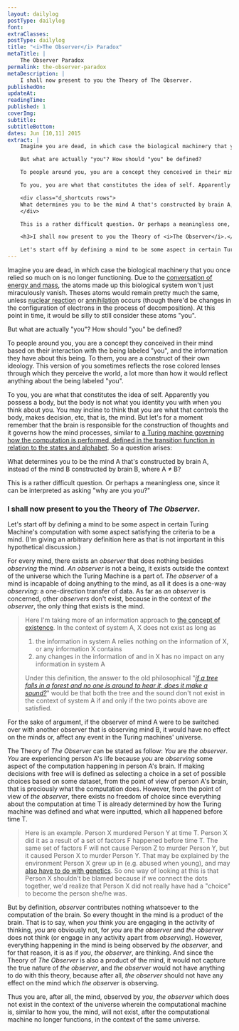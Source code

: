 ```yaml
---
layout: dailylog
postType: dailylog
font:
extraClasses:
postType: dailylog
title: "<i>The Observer</i> Paradox"
metaTitle: |
    The Observer Paradox
permalink: the-observer-paradox
metaDescription: |
    I shall now present to you the Theory of The Observer.
publishedOn:
updateAt:
readingTime:
published: 1
coverImg:
subtitle:
subtitleBottom:
dates: Jun [10,11] 2015
extract: |
    Imagine you are dead, in which case the biological machinery that you once relied so much on is no longer functioning. Due to the [conversation of energy and mass](en.wikipedia.org/wiki/Conservation_of_energy), the atoms made up this biological system won't just miraculously vanish. Theses atoms would remain pretty much the same, unless [nuclear reaction](http://academic.brooklyn.cuny.edu/physics/sobel/Nucphys/react.html) or [annihilation](http://home.web.cern.ch/topics/antimatter) occurs (though there'd be changes in the configuration of electrons in the process of decomposition). At this point in time, it would be silly to still consider these atoms "you".

    But what are actually "you"? How should "you" be defined?

    To people around you, you are a concept they conceived in their mind based on their interaction with the being labeled "you", and the information they have about this being. To them, you are a construct of their own ideology. This version of you sometimes reflects the rose colored lenses through which they perceive the world, a lot more than how it would reflect anything about the being labeled "you".

    To you, you are what that constitutes the idea of self. Apparently you possess a body, but the body is not what you identity you with when you think about you. You may incline to think that you are what that controls the body, makes decision, etc, that is, the mind. But let's for a moment remember that the brain is responsible for the construction of thoughts and it governs how the mind processes, similar to [a Turing machine governing how the computation is performed, defined in the transition function in relation to the states and alphabet](http://www.cs.umd.edu/~jkatz/complexity/f11/all.pdf). So a question arises:

    <div class="d_shortcuts rows">
    What determines you to be the mind A that's constructed by brain A, instead of the mind B constructed by brain B, where A ≠ B?
    </div>

    This is a rather difficult question. Or perhaps a meaningless one, since it can be interpreted as asking "why are you you?"

    <h3>I shall now present to you the Theory of <i>The Observer</i>.</h3>

    Let's start off by defining a mind to be some aspect in certain Turing Machine's computation with some aspect satisfying the criteria to be a mind. (I'm giving an arbitrary definition here as that is not important in this hypothetical discussion.)
---
```


Imagine you are dead, in which case the biological machinery that you once relied so much on is no longer functioning. Due to the [conversation of energy and mass](en.wikipedia.org/wiki/Conservation_of_energy), the atoms made up this biological system won't just miraculously vanish. Theses atoms would remain pretty much the same, unless [nuclear reaction](http://academic.brooklyn.cuny.edu/physics/sobel/Nucphys/react.html) or [annihilation](http://home.web.cern.ch/topics/antimatter) occurs (though there'd be changes in the configuration of electrons in the process of decomposition). At this point in time, it would be silly to still consider these atoms "you".

But what are actually "you"? How should "you" be defined?

To people around you, you are a concept they conceived in their mind based on their interaction with the being labeled "you", and the information they have about this being. To them, you are a construct of their own ideology. This version of you sometimes reflects the rose colored lenses through which they perceive the world, a lot more than how it would reflect anything about the being labeled "you".

To you, you are what that constitutes the idea of self. Apparently you possess a body, but the body is not what you identity you with when you think about you. You may incline to think that you are what that controls the body, makes decision, etc, that is, the mind. But let's for a moment remember that the brain is responsible for the construction of thoughts and it governs how the mind processes, similar to [a Turing machine governing how the computation is performed, defined in the transition function in relation to the states and alphabet](http://www.cs.umd.edu/~jkatz/complexity/f11/all.pdf). So a question arises:

<div class="d_shortcuts rows">
What determines you to be the mind A that's constructed by brain A, instead of the mind B constructed by brain B, where A ≠ B?
</div>

This is a rather difficult question. Or perhaps a meaningless one, since it can be interpreted as asking "why are you you?"

### I shall now present to you the Theory of *The Observer*.

Let's start off by defining a mind to be some aspect in certain Turing Machine's computation with some aspect satisfying the criteria to be a mind. (I'm giving an arbitrary definition here as that is not important in this hypothetical discussion.)

For every mind, there exists an *observer* that does nothing besides *observing* the mind. *An observer* is not a being, it exists outside the context of the universe which the Turing Machine is a part of. *The observer* of a mind is incapable of doing anything to the mind, as all it does is a one-way *observing*: a one-direction transfer of data. As far as *an observer* is concerned, other *observers* don't exist, because in the context of *the observer*, the only thing that exists is the mind.

> Here I'm taking more of an information approach to [the concept of existence](http://en.wikipedia.org/wiki/Ontology). In the context of system A, X does not exist as long as
>
> 1. the information in system A relies nothing on the information of X, or any information X contains
> 2. any changes in the information of and in X has no impact on any information in system A
>
> Under this definition, the answer to the old philosophical "*[if a tree falls in a forest and no one is around to hear it, does it make a sound?](http://en.wikipedia.org/wiki/If_a_tree_falls_in_a_forest)*" would be that both the tree and the sound don't not exist in the context of system A if and only if the two points above are satisfied.

For the sake of argument, if the observer of mind A were to be switched over with another observer that is observing mind B, it would have no effect on the minds or, affect any event in the Turing machines' universe.

The Theory of *The Observer* can be stated as follow: *You* are *the observer*. *You* are experiencing person A's life because *you* are *observing* some aspect of the computation happening in person A's brain. If making decisions with free will is defined as selecting a choice in a set of possible choices based on some dataset, from the point of view of person A's brain, that is preciously what the computation does. However, from the point of view of *the observer*, there exists no freedom of choice since everything about the computation at time T is already determined by how the Turing machine was defined and what were inputted, which all happened before time T.

> Here is an example. Person X murdered Person Y at time T. Person X did it as a result of a set of factors F happened before time T. The same set of factors F will not cause Person Z to murder Person Y, but it caused Person X to murder Person Y. That may be explained by the environment Person X grew up in (e.g. abused when young), and may [also have to do with genetics](http://www.amazon.com/gp/product/1617230154/ref=as_li_tl?ie=UTF8&camp=1789&creative=9325&creativeASIN=1617230154&linkCode=as2&tag=0aarhe-20&linkId=IS6WNF3JSNF7JN77). So one way of looking at this is that Person X shouldn't be blamed because if we connect the dots together, we'd realize that Person X did not really have had a "choice" to become the person she/he was.

But by definition, *observer* contributes nothing whatsoever to the computation of the brain. So every thought in the mind is a product of the brain. That is to say, when *you* think *you* are engaging in the activity of thinking, *you* are obviously not, for *you* are *the observer* and *the observer* does not think (or engage in any activity apart from *observing*). However, everything happening in the mind is being observed by *the observer*, and for that reason, it is as if *you*, *the observer*, are thinking. And since the Theory of *The Observer* is also a product of the mind, it would not capture the true nature of *the observer*, and *the observer* would not have anything to do with this theory, because after all, *the observer* should not have any effect on the mind which *the observer* is observing.

Thus you are, after all, the mind, observed by *you*, *the observer* which does not exist in the context of the universe wherein the computational machine is, similar to how you, the mind, will not exist, after the computational machine no longer functions, in the context of the same universe.
